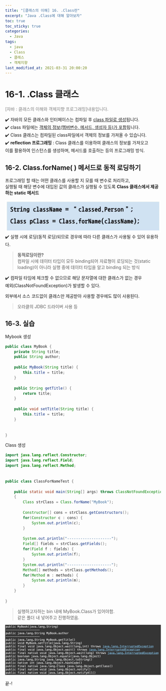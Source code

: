 ```yaml
---
title: "[클래스의 이해] 16. .Class란"
excerpt: "Java .Class에 대해 알아보자"
toc: true
toc_sticky: true
categories:
  - Java
tags:
  - java
  - Class
  - 클래스
  - 객체지향
last_modified_at: 2021-03-31 20:00:20
---
```


# 16-1. .Class 클래스 
<span style="color:grey">[자바 : 클래스의 이해와 객체지향 프로그래밍]내용입니다.</span>
  
✔️ 자바의 모든 클래스와 인터페이스는 컴파일 후 <u>class 파일로 생성</u>됩니다.  
✔️ class 파일에는 <u>객체의 정보(멤버변수, 메서드, 생성자 등)가 포함</u>됩니다.  
✔️ Class 클래스는 컴파일된 class파일에서 객체의 정보를 가져올 수 있습니다.  
✔️ **reflection 프로그래밍** : Class 클래스를 이용하여 클래스의 정보를 가져오고  
이를 활용하여 인스턴스를 생성하며, 메서드를 호출하는 등의 프로그래밍 방식.  

## 16-2. Class.forName( ) 메서드로 동적 로딩하기
프로그래밍 할 때는 어떤 클래스를 사용할 지 모를 때 변수로 처리하고,  
실행될 때 해당 변수에 대입된 값의 클래스가 실행될 수 있도록 **Class 클래스에서 제공하는 static 메서드**  

![이미지](/assets/images/Java_클래스의_이해/16강/class1.png)
✔️ 실행 시에 로딩(동적 로딩)되므로 경우에 따라 다른 클래스가 사용될 수 있어 유용하다. 
  > **동적로딩이란?**  
  > 컴파일 시에 데이터 타입이 모두 binding되어 자료형이 로딩되는 것(static loading)이 아니라 실행 중에 데이터 타입을 알고 binding 되는 방식  

✔️ 컴파일 타임에 체크할 수 없으므로 해당 문자열에 대한 클래스가 없는 경우  
예외(ClassNotFoundException)가 발생할 수 있다.  
  
외부에서 소스 코드없이 클래스만 제공받아 사용할 경우에도 많이 사용된다.  
> 오라클의 JDBC 드라이버 사용 등

## 16-3. 실습

Mybook 생성  

```java
public class MyBook {
	private String title;
	public String author;
	
	public MyBook(String title) {
		this.title = title;
	}

	public String getTitle() {
		return title;
	}

	public void setTitle(String title) {
		this.title = title;
	}
	
	
}
```
Class 생성
```java
import java.lang.reflect.Constructor;
import java.lang.reflect.Field;
import java.lang.reflect.Method;


public class ClassForNameTest {

	public static void main(String[] args) throws ClassNotFoundException
	{
		Class strClass = Class.forName("MyBook");
		
		Constructor[] cons = strClass.getConstructors();
		for(Constructor c : cons) {
			System.out.println(c);
		}
		
		System.out.println("--------------------");
		Field[] fields = strClass.getFields();
		for(Field f : fields) {
			System.out.println(f);
		}
		System.out.println("--------------------");
		Method[] methods = strClass.getMethods();
		for(Method m : methods) {
			System.out.println(m);
		}
	}

}
```

> 실행하고자하는 bin 내에 MyBook.Class가 있어야함.  
> 같은 폴더 내 넣어주고 진행하였음.

![이미지](/assets/images/Java_클래스의_이해/16강/class2.png)
  
  
끝-!  